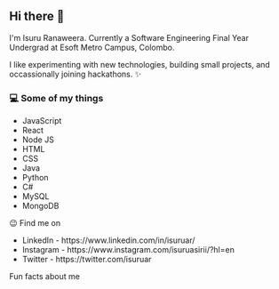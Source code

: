 
<h2>Hi there 👋</h2>
I'm Isuru Ranaweera. Currently a Software Engineering Final Year Undergrad at Esoft Metro Campus, Colombo.

I like experimenting with new technologies, building small projects, and occassionally joining hackathons. ✨

<h3>💻 Some of my things</h3>
<ul>
<li>JavaScript</li>
<li>React</li>
<li>Node JS</li>
<li>HTML</li>
<li>CSS</li>
<li>Java</li>
<li>Python</li>
<li>C#</li>
<li>MySQL</li>
<li>MongoDB</li>
</ul>

😉 Find me on

<ul>
<li>LinkedIn - https://www.linkedin.com/in/isuruar/</li>
<li>Instagram - https://www.instagram.com/isuruasirii/?hl=en</li>
<li>Twitter - https://twitter.com/isuruar</li>
</ul>

Fun facts about me
